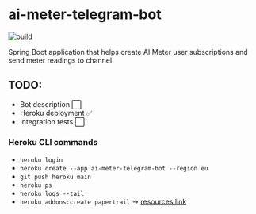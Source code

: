 # ai-meter-telegram-bot

[![build](https://github.com/ximtech/ai-meter-telegram-bot/actions/workflows/build.yml/badge.svg)](https://github.com/ximtech/ai-meter-telegram-bot/actions/workflows/build.yml)

Spring Boot application that helps create AI Meter user subscriptions and send meter readings to channel 

## TODO:

- Bot description ⬜
- Heroku deployment ✅
- Integration tests ⬜

### Heroku CLI commands

- `heroku login`
- `heroku create --app ai-meter-telegram-bot --region eu`
- `git push heroku main`
- `heroku ps`
- `heroku logs --tail`
- `heroku addons:create papertrail` -> [resources link](https://dashboard.heroku.com/apps/ai-meter-proxima/resources)